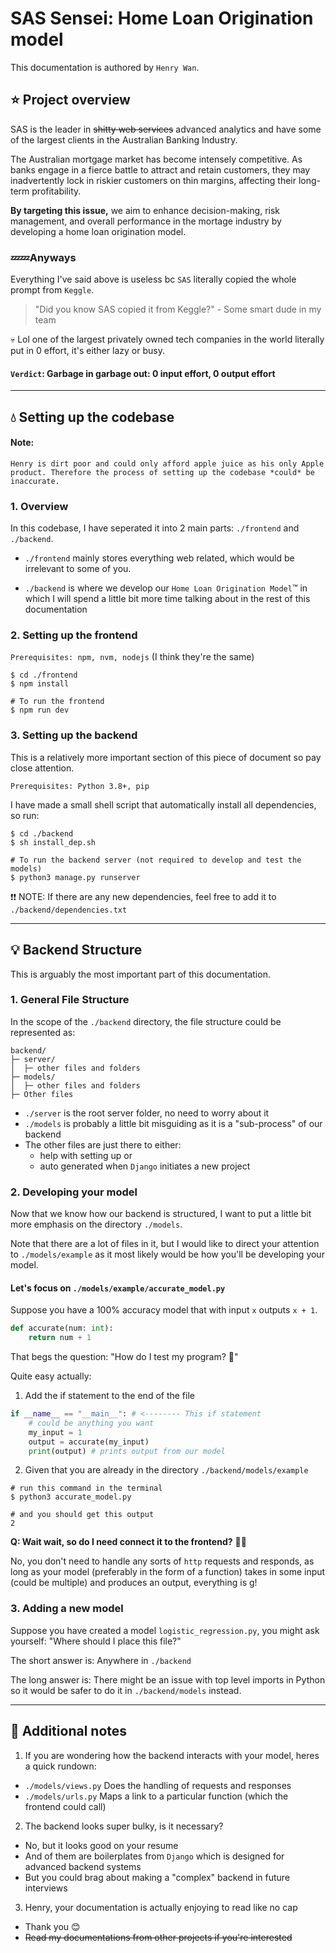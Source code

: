 # SAS Sensei: Home Loan Origination model

This documentation is authored by `Henry Wan`.
## :star: Project overview
SAS is the leader in ~~shitty web services~~ advanced analytics  and have some of the largest clients in the Australian Banking Industry.

The Australian mortgage market has become intensely competitive. As banks engage in a fierce battle to attract and retain customers, they may inadvertently lock in riskier customers on thin margins, affecting their long-term profitability. 

**By targeting this issue,** we aim to enhance decision-making, risk management, and overall performance in the mortage industry by developing a home loan origination model.

### :zzz::zzz:Anyways
Everything I've said above is useless bc `SAS` literally copied the whole prompt from `Keggle`.

> "Did you know SAS copied it from Keggle?" - Some smart dude in my team

:skull: Lol one of the largest privately owned tech companies in the world literally put in 0 effort, it's either lazy or busy.

#### `Verdict`: Garbage in garbage out: 0 input effort, 0 output effort 

----

## :droplet: Setting up the codebase

#### Note: 
```
Henry is dirt poor and could only afford apple juice as his only Apple product. Therefore the process of setting up the codebase *could* be inaccurate.
``` 

### 1. Overview
In this codebase, I have seperated it into 2 main parts: `./frontend` and `./backend`.

* `./frontend` mainly stores everything web related, which would be irrelevant to some of you.

* `./backend` is where we develop our `Home Loan Origination Model`:tm: in which I will spend a little bit more time talking about in the rest of this documentation

### 2. Setting up the frontend

`Prerequisites: npm, nvm, nodejs` (I think they're the same)
```shell
$ cd ./frontend
$ npm install

# To run the frontend
$ npm run dev
```

### 3. Setting up the backend
This is a relatively more important section of this piece of document so pay close attention.

`Prerequisites: Python 3.8+, pip`

I have made a small shell script that automatically install all dependencies, so run:
```shell
$ cd ./backend
$ sh install_dep.sh

# To run the backend server (not required to develop and test the models)
$ python3 manage.py runserver
```

:exclamation::exclamation: NOTE: If there are any new dependencies, feel free to add it to `./backend/dependencies.txt`

----

## :bulb: Backend Structure

This is arguably the most important part of this documentation.

### 1. General File Structure
In the scope of the `./backend` directory, the file structure could be represented as:
```
backend/
├─ server/
│  ├─ other files and folders
├─ models/
│  ├─ other files and folders
├─ Other files
```

* `./server` is the root server folder, no need to worry about it
* `./models` is probably a little bit misguiding as it is a "sub-process" of our backend
* The other files are just there to either: 
    * help with setting up or 
    * auto generated when `Django` initiates a new project

### 2. Developing your model
Now that we know how our backend is structured, I want to put a little bit more emphasis on the directory `./models`.

Note that there are a lot of files in it, but I would like to direct your attention to `./models/example` as it most likely would be how you'll be developing your model.

#### Let's focus on `./models/example/accurate_model.py`

Suppose you have a 100% accuracy model that with input `x` outputs `x + 1`.

```python
def accurate(num: int):
    return num + 1
```

That begs the question: "How do I test my program? :thinking:"

Quite easy actually:

1. Add the if statement to the end of the file
```python
if __name__ == "__main__": # <-------- This if statement
    # could be anything you want
    my_input = 1
    output = accurate(my_input)
    print(output) # prints output from our model
```

2. Given that you are already in the directory `./backend/models/example`
```shell
# run this command in the terminal
$ python3 accurate_model.py

# and you should get this output
2
```

**Q: Wait wait, so do I need connect it to the frontend?** :thinking::thinking:

No, you don't need to handle any sorts of `http` requests and responds, as long as your model (preferably in the form of a function) takes in some input (could be multiple) and produces an output, everything is g!

### 3. Adding a new model

Suppose you have created a model `logistic_regression.py`, you might ask yourself: "Where should I place this file?"

The short answer is: Anywhere in `./backend`

The long answer is: There might be an issue with top level imports in Python so it would be safer to do it in `./backend/models` instead.

----

## :ledger: Additional notes

1. If you are wondering how the backend interacts with your model, heres a quick rundown:
* `./models/views.py` Does the handling of requests and responses
* `./models/urls.py` Maps a link to a particular function (which the frontend could call)

2. The backend looks super bulky, is it necessary?
* No, but it looks good on your resume 
* And of them are boilerplates from `Django` which is designed for advanced backend systems
* But you could brag about making a "complex" backend in future interviews

3. Henry, your documentation is actually enjoying to read like no cap
* Thank you :blush: 
* ~~Read my documentations from other projects if you're interested~~
